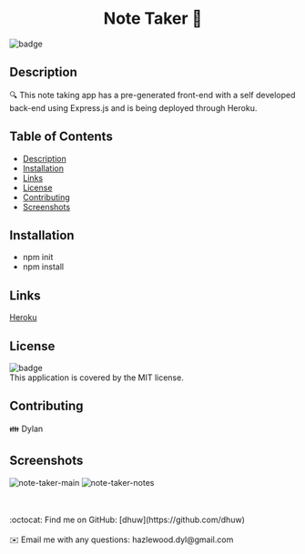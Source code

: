  <h1 align="center">Note Taker 👋</h1>
  
  ![badge](https://img.shields.io/badge/license-MIT-brightgreen)<br />
  ## Description
  🔍 This note taking app has a pre-generated front-end with a self developed back-end using Express.js and is being deployed through Heroku.
  ## Table of Contents
  - [Description](#description)
  - [Installation](#installation)
  - [Links](#links)
  - [License](#license)
  - [Contributing](#contributing)
  - [Screenshots](#screenshots)
  ## Installation
  - npm init
  - npm install
  
  ## Links
  [ Heroku](https://notetakerdhuw.herokuapp.com/)
  ## License
  ![badge](https://img.shields.io/badge/license-MIT-brightgreen)
  <br />
  This application is covered by the MIT license. 
  ## Contributing
  👪 Dylan
  ## Screenshots
  ![note-taker-main](https://user-images.githubusercontent.com/101857547/189779724-00238eee-cc42-4940-b1b0-6c9dd76a1a4a.png)
  ![note-taker-notes](https://user-images.githubusercontent.com/101857547/189779741-027eafc4-32dc-4eb8-a81a-cd9651f98fb5.png)


  <br />
  <br />
  :octocat: Find me on GitHub: [dhuw](https://github.com/dhuw)<br />
  <br />
  ✉️ Email me with any questions: hazlewood.dyl@gmail.com<br /><br />

